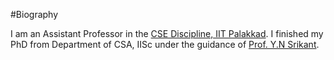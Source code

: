 #Biography

I am an Assistant Professor in the <a href="https://iitpkd.ac.in/computer-science-and-engineering"> CSE Discipline, IIT Palakkad</a>.  I finished my PhD from Department of CSA, IISc under the guidance of <a href="https://www.csa.iisc.ac.in/~srikant/"> Prof. Y.N Srikant</a>.

